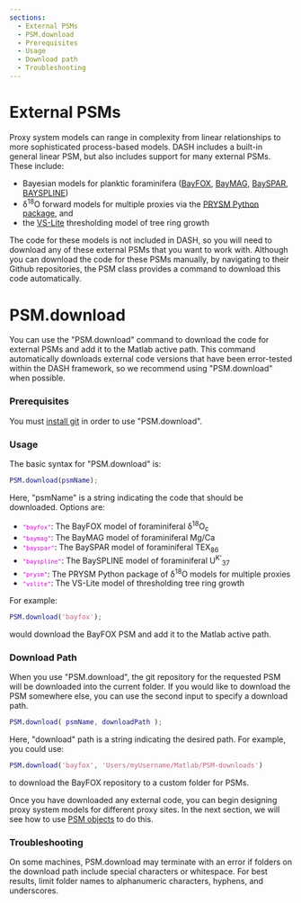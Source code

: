```yaml
---
sections:
  - External PSMs
  - PSM.download
  - Prerequisites
  - Usage
  - Download path
  - Troubleshooting
---
```


# External PSMs
Proxy system models can range in complexity from linear relationships to more sophisticated process-based models. DASH includes a built-in general linear PSM, but also includes support for many external PSMs. These include:

* Bayesian models for planktic foraminifera ([BayFOX](https://github.com/jesstierney/bayfoxm), [BayMAG](https://github.com/jesstierney/BAYMAG), [BaySPAR](https://github.com/jesstierney/BAYSPAR), [BAYSPLINE](https://github.com/jesstierney/BAYSPLINE))
* δ<sup>18</sup>O forward models for multiple proxies via the [PRYSM Python package](https://github.com/sylvia-dee/PRYSM), and
* the [VS-Lite](https://github.com/suztolwinskiward/VSLite) thresholding model of tree ring growth

The code for these models is not included in DASH, so you will need to download any of these external PSMs that you want to work with. Although you can download the code for these PSMs manually, by navigating to their Github repositories, the PSM class provides a command to download this code automatically.

# PSM.download

You can use the "PSM.download" command to download the code for external PSMs and add it to the Matlab active path. This command automatically downloads external code versions that have been error-tested within the DASH framework, so we recommend using "PSM.download" when possible.

### Prerequisites
You must [install git](https://git-scm.com/book/en/v2/Getting-Started-Installing-Git) in order to use "PSM.download".

### Usage
The basic syntax for "PSM.download" is:
```matlab
PSM.download(psmName);
```
Here, "psmName" is a string indicating the code that should be downloaded. Options are:

* <code><span style="color:#cc00cc;font-size:0.875em">"bayfox"</span></code>: The BayFOX model of foraminiferal δ<sup>18</sup>O<sub>c</sub>
* <code><span style="color:#cc00cc;font-size:0.875em">"baymag"</span></code>: The BayMAG model of foraminiferal Mg/Ca
* <code><span style="color:#cc00cc;font-size:0.875em">"bayspar"</span></code>: The BaySPAR model of foraminiferal TEX<sub>86</sub>
* <code><span style="color:#cc00cc;font-size:0.875em">"bayspline"</span></code>: The BaySPLINE model of foraminiferal U<sup>K'</sup><sub>37</sub>
* <code><span style="color:#cc00cc;font-size:0.875em">"prysm"</span></code>: The PRYSM Python package of δ<sup>18</sup>O models for multiple proxies
* <code><span style="color:#cc00cc;font-size:0.875em">"vslite"</span></code>: The VS-Lite model of thresholding tree ring growth

For example:
```matlab
PSM.download('bayfox');
```
would download the BayFOX PSM and add it to the Matlab active path.

### Download Path

When you use "PSM.download", the git repository for the requested PSM will be downloaded into the current folder. If you would like to download the PSM somewhere else, you can use the second input to specify a download path.
```matlab
PSM.download( psmName, downloadPath );
```
Here, "download" path is a string indicating the desired path. For example, you could use:
```matlab
PSM.download('bayfox', 'Users/myUsername/Matlab/PSM-downloads')
```
to download the BayFOX repository to a custom folder for PSMs.

Once you have downloaded any external code, you can begin designing proxy system models for different proxy sites. In the next section, we will see how to use [PSM objects](object) to do this.

### Troubleshooting
On some machines, PSM.download may terminate with an error if folders on the download path include special characters or whitespace. For best results, limit folder names to alphanumeric characters, hyphens, and underscores.
